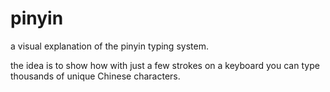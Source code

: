 pinyin
======

a visual explanation of the pinyin typing system.

the idea is to show how with just a few strokes on a keyboard you can type thousands of unique Chinese characters.


